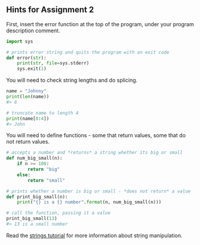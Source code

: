 ## Hints for Assignment 2

First, insert the error function at the top of the program, under your program description comment.

```python
import sys

# prints error string and quits the program with an exit code
def error(str):
    print(str, file=sys.stderr)
    sys.exit(1)
```

You will need to check string lengths and do splicing.

```python
name = "Johnny"
print(len(name))
#> 6

# truncate name to length 4
print(name[0:4])
#> John
```

You will need to define functions - some that return values,
some that do not return values.

```python
# accepts a number and *returns* a string whether its big or small
def num_big_small(n):
    if n >= 100:
        return "big"
    else:
        return "small"

# prints whether a number is big or small - *does not return* a value
def print_big_small(n):
    print("{} is a {} number".format(n, num_big_small(n)))

# call the function, passing it a value
print_big_small(13)
#> 13 is a small number
```

Read the [strings tutorial](/resources/python/tutorials/?md=02-string-variables) for more information about string manipulation.
